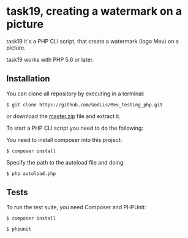 task19, creating a watermark on a picture
=========================================

task19 it`s a PHP CLI script, that create a watermark (logo Mev) on a picture.

task19 works with PHP 5.6 or later.


Installation
------------

You can clone all repository by executing in a terminal:

```
$ git clone https://github.com/GodLis/Mev_testing_php.git
```

or download the [master.zip](https://github.com/GodLis/Mev_testing_php/archive/master.zip) file and extract it.

To start a PHP CLI script you need to do the following:

You need to install composer into this project:

```
$ composer install
```

Specify the path to the autoload file and doing:

```
$ php autoload.php
```

Tests
-----

To run the test suite, you need Composer and PHPUnit:

```
$ composer install

$ phpunit
```

